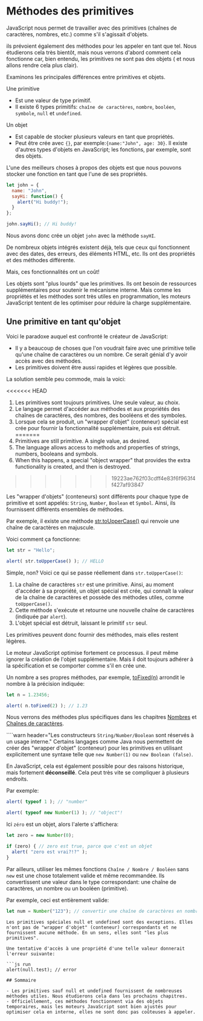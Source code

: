 # Méthodes des primitives

JavaScript nous permet de travailler avec des primitives (chaînes de caractères, nombres, etc.) comme s'il s'agissait d'objets.

ils prévoient également des méthodes pour les appeler en tant que tel. Nous étudierons cela très bientôt, mais nous verrons d'abord comment cela fonctionne car, bien entendu, les primitives ne sont pas des objets ( et nous allons rendre cela plus clair).

Examinons les principales différences entre primitives et objets.

Une primitive
- Est une valeur de type primitif.
- Il existe 6 types primitifs: `chaîne de caractères`, `nombre`, `booléen`, `symbole`, `null` et `undefined`.

Un objet
- Est capable de stocker plusieurs valeurs en tant que propriétés.
- Peut être crée avec `{}`, par exemple:`{name:"John", age: 30}`. Il existe d'autres types d'objets en JavaScript; les fonctions, par exemple, sont des objets.

L'une des meilleurs choses à propos des objets est que nous pouvons stocker une fonction en tant que l'une de ses propriétés.

```js run
let john = {
  name: "John",
  sayHi: function() {
    alert("Hi buddy!");
  }
};

john.sayHi(); // Hi buddy!
```

Nous avons donc crée un objet `john` avec la méthode `sayHI`.

De nombreux objets intégrés existent déjà, tels que ceux qui fonctionnent avec des dates, des erreurs, des éléments HTML, etc. Ils ont des propriétés et des méthodes différente.

Mais, ces fonctionnalités ont un coût!

Les objets sont "plus lourds" que les primitives. Ils ont besoin de ressources supplémentaires pour soutenir le mécanisme interne. Mais comme les propriétés et les méthodes sont très utiles en programmation, les moteurs JavaScript tentent de les optimiser pour réduire la charge supplémentaire.

## Une primitive en tant qu'objet

Voici le paradoxe auquel est confronté le créateur de JavaScript:

- Il y a beaucoup de choses que l'on voudrait faire avec une primitive telle qu'une chaîne de caractères ou un nombre. Ce serait génial d'y avoir accès avec des méthodes.
- Les primitives doivent être aussi rapides et légères que possible.

La solution semble peu commode, mais la voici:

<<<<<<< HEAD
1. Les primitives sont toujours primitives. Une seule valeur, au choix.
2. Le langage permet d'accéder aux méthodes et aux propriétés des chaînes de caractères, des nombres, des booléens et des symboles.
3. Lorsque cela se produit, un "wrapper d'objet" (conteneur)  spécial est crée pour fournir la fonctionnalité supplémentaire, puis est détruit.
=======
1. Primitives are still primitive. A single value, as desired.
2. The language allows access to methods and properties of strings, numbers, booleans and symbols.
3. When this happens, a special "object wrapper" that provides the extra functionality is created, and then is destroyed.
>>>>>>> 19223ae762f03cdff4e83f6f963f4f427af93847

Les "wrapper d'objets" (conteneurs) sont différents pour chaque type de primitive et sont appelés: `String`, `Number`, `Boolean` et `Symbol`. Ainsi, ils fournissent différents ensembles de méthodes.

Par exemple, il existe une méthode [str.toUpperCase()](https://developer.mozilla.org/en/docs/Web/JavaScript/Reference/Global_Objects/String/toUpperCase) qui renvoie une chaîne de caractères en majuscule. 

Voici comment ça fonctionne:

```js run
let str = "Hello";

alert( str.toUpperCase() ); // HELLO
```

Simple, non? Voici ce qui se passe réellement dans `str.toUpperCase()`:

1. La chaîne de caractères `str` est une primitive. Ainsi, au moment d'accéder à sa propriété, un objet spécial est crée, qui connaît la valeur de la chaîne de caractères et possède des méthodes utiles, comme `toUpperCase()`. 
2. Cette méthode s'exécute et retourne une nouvelle chaîne de caractères (indiquée par `alert`).
3. L'objet spécial est détruit, laissant le primitif `str` seul.

Les primitives peuvent donc fournir des méthodes, mais elles restent légères.

Le moteur JavaScript optimise fortement ce processus. il peut même ignorer la création de l'objet supplémentaire. Mais il doit toujours adhérer à la spécification et se comporter comme s'il en crée une.

Un nombre a ses propres méthodes, par exemple, [toFixed(n)](https://developer.mozilla.org/en-US/docs/Web/JavaScript/Reference/Global_Objects/Number/toFixed) arrondit le nombre à la précision indiquée:

```js run
let n = 1.23456;

alert( n.toFixed(2) ); // 1.23
```

Nous verrons des méthodes plus spécifiques dans les chapitres [Nombres](https://javascript.info/number) et [Chaînes de caractères](https://javascript.info/string).


````warn header="Les constructeurs `String/Number/Boolean` sont réservés à un usage interne."
Certains langages comme Java nous permettent de créer des "wrapper d'objet" (conteneur) pour les primitives en utilisant explicitement une syntaxe telle que `new Number(1)` ou `new Boolean (false)`.

En JavaScript, cela est également possible pour des raisons historique, mais fortement **déconseillé**. Cela peut très vite se compliquer à plusieurs endroits.

Par exemple:

```js run
alert( typeof 1 ); // "number"

alert( typeof new Number(1) ); // "object"!
```

Ici `zéro` est un objet, alors l'alerte s'affichera:
```js run
let zero = new Number(0);

if (zero) { // zero est true, parce que c'est un objet
  alert( "zero est vrai?!?" );
}
```

Par ailleurs, utiliser les mêmes fonctions `Chaîne / Nombre / Booléen` sans `new` est une chose totalement valide et même recommandée. Ils convertissent une valeur dans le type correspondant: une chaîne de caractères, un nombre ou un booléen (primitive).

Par exemple, ceci est entièrement valide:
```js
let num = Number("123"); // convertir une chaîne de caractères en nombre
```


````warn header="null/undefined n'ont pas de méthode"
Les primitives spéciales null et undefined sont des exceptions. Elles n'ont pas de "wrapper d'objet" (conteneur) correspondants et ne fournissent aucune méthode. En un sens, elles sont "les plus primitives".

Une tentative d'accès à une propriété d'une telle valeur donnerait l'erreur suivante:

```js run
alert(null.test); // error

## Sommaire

- Les primitives sauf null et undefined fournissent de nombreuses méthodes utiles. Nous étudierons cela dans les prochains chapitres.
- Officiellement, ces méthodes fonctionnent via des objets temporaires, mais les moteurs JavaScript sont bien ajustés pour optimiser cela en interne, elles ne sont donc pas coûteuses à appeler.
